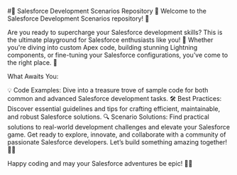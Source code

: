 #🚀 Salesforce Development Scenarios Repository 🌟
Welcome to the Salesforce Development Scenarios repository! 🎉

Are you ready to supercharge your Salesforce development skills? This is the ultimate playground for Salesforce enthusiasts like you! 🚀 Whether you're diving into custom Apex code, building stunning Lightning components, or fine-tuning your Salesforce configurations, you’ve come to the right place. 🌟

What Awaits You:

💡 Code Examples: Dive into a treasure trove of sample code for both common and advanced Salesforce development tasks.
🛠️ Best Practices: Discover essential guidelines and tips for crafting efficient, maintainable, and robust Salesforce solutions.
🔍 Scenario Solutions: Find practical solutions to real-world development challenges and elevate your Salesforce game.
Get ready to explore, innovate, and collaborate with a community of passionate Salesforce developers. Let’s build something amazing together! 🎨✨

Happy coding and may your Salesforce adventures be epic! 🚀💥

